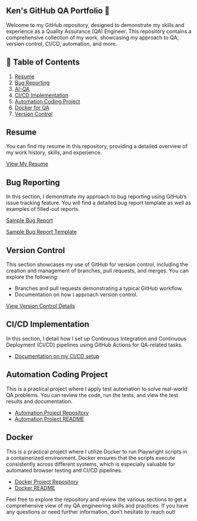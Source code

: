 ## Ken's GitHub QA Portfolio 👋
Welcome to my GitHub repository, designed to demonstrate my skills and experience as a Quality Assurance (QA) Engineer. This repository contains a comprehensive collection of my work, showcasing my approach to QA, version control, CI/CD, automation, and more.
## 📄 Table of Contents

1. [Resume](https://github.com/Ken-nedy1/Resume)
2. [Bug Reporting](https://github.com/Ken-nedy1/Bug-Reporting)
3. [AI-QA](https://github.com/Ken-nedy1/AI-QA)
4. [CI/CD Implementation](https://github.com/Ken-nedy1/CI-CD)
5. [Automation Coding Project](https://github.com/Automation-Project/Playwright/tests)
6. [Docker for QA](https://github.com/Ken-nedy1/Docker-QA)
7. [Version Control](https://github.com/Ken-nedy1/Version-Control)

## Resume
You can find my resume in this repository, providing a detailed overview of my work history, skills, and experience.

[View My Resume](https://github.com/Ken-nedy1/Resume)

## Bug Reporting
In this section, I demonstrate my approach to bug reporting using GitHub’s issue tracking feature. You will find a detailed bug report template as well as examples of filled-out reports.

[Sample Bug Report](https://github.com/Ken-nedy1/Bug-Reporting)

[Sample Bug Report Template](https://github.com/Ken-nedy1/Bug-Reporting-Template)

## Version Control
This section showcases my use of GitHub for version control, including the creation and management of branches, pull requests, and merges. You can explore the following:
- Branches and pull requests demonstrating a typical GitHub workflow.
- Documentation on how I approach version control.

[View Version Control Details](https://github.com/Ken-nedy1/Version-Control)

## CI/CD Implementation

In this section, I detail how I set up Continuous Integration and Continuous Deployment (CI/CD) pipelines using GitHub Actions for QA-related tasks.

- [Documentation on my CI/CD setup](https://github.com/Ken-nedy1/CI-CD)


## Automation Coding Project

This is a practical project where I apply test automation to solve real-world QA problems. You can review the code, run the tests, and view the test results and documentation.

- [Automation Project Repository](https://github.com/Ken-nedy1/Automation-Project/Playwright/tests)
- [Automation Project README](https://github.com/Ken-nedy1/Automation-Project-Demo.md)

## Docker

This is a practical project where I utilize Docker to run Playwright scripts in a containerized environment. Docker ensures that the scripts execute consistently across different systems, which is especially valuable for automated browser testing and CI/CD pipelines.

- [Docker Project Repository](https://github.com/Ken-nedy1/Docker)
- [Docker README](https://github.com/Ken-nedy1/Docker/blob/main/Playwright-Docker-Demo.md)


Feel free to explore the repository and review the various sections to get a comprehensive view of my QA engineering skills and practices. If you have any questions or need further information, don’t hesitate to reach out!
